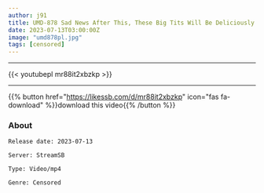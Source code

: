 ```yaml
---
author: j91
title: UMD-878 Sad News After This, These Big Tits Will Be Deliciously Served By Masseuse Uncles! ! Five
date: 2023-07-13T03:00:00Z
image: "umd878pl.jpg"
tags: [censored]
---
```

___

{{< youtubepl mr88it2xbzkp >}}
___

{{% button href="https://likessb.com/d/mr88it2xbzkp" icon="fas fa-download" %}}download this video{{% /button %}}
### About

`Release date: 2023-07-13`

`Server: StreamSB`

`Type: Video/mp4`

`Genre:	Censored`
